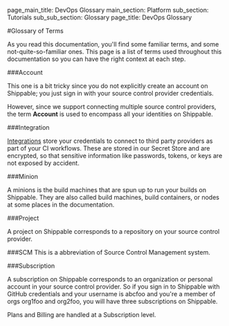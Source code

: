 page_main_title: DevOps Glossary
main_section: Platform
sub_section: Tutorials
sub_sub_section: Glossary
page_title: DevOps Glossary

#Glossary of Terms

As you read this documentation, you'll find some familiar terms, and some not-quite-so-familiar ones. This page is a list of terms used throughout this documentation so you can have the right context at each step.

###Account

This one is a bit tricky since you do not explicitly create an account on Shippable; you just sign in with your source control provider credentials.

However, since we support connecting multiple source control providers, the term **Account** is used to encompass all your identities on Shippable.

###Integration

[Integrations](/platform/int-overview/) store your credentials to connect to third party providers as part of your CI workflows. These are stored in our Secret Store and are encrypted, so that sensitive information like passwords, tokens, or keys are not exposed by accident.

###Minion

A minions is the build machines that are spun up to run your builds on Shippable. They are also called build machines, build containers, or nodes at some places in the documentation.

###Project

A project on Shippable corresponds to a repository on your source control provider.

###SCM
This is a abbreviation of Source Control Management system.

###Subscription

A subscription on Shippable corresponds to an organization or personal account in your source control provider. So if you sign in to Shippable with GitHub credentials and your username is abcfoo and you're a member of orgs org1foo and org2foo, you will have three subscriptions on Shippable.

Plans and Billing are handled at a Subscription level.
